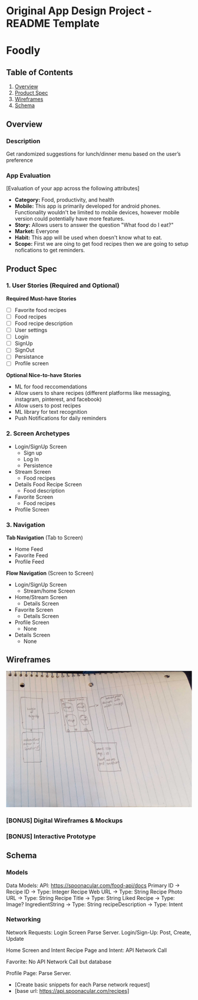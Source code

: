 Original App Design Project - README Template
===

# Foodly

## Table of Contents
1. [Overview](#Overview)
1. [Product Spec](#Product-Spec)
1. [Wireframes](#Wireframes)
2. [Schema](#Schema)

## Overview
### Description
Get randomized suggestions for lunch/dinner menu based on the user’s preference

### App Evaluation
[Evaluation of your app across the following attributes]
- **Category:** Food, productivity, and health
- **Mobile:** This app is primarily developed for android phones. Functionality wouldn't be limited to mobile devices, however mobile version could potentially have more features.
- **Story:** Allows users to answer the question "What food do I eat?"
- **Market:** Everyone
- **Habit:** This app will be used when doesn't know what to eat.
- **Scope:** First we are oing to get food recipes then we are going to setup nofications to get reminders.

## Product Spec

### 1. User Stories (Required and Optional)

**Required Must-have Stories**
- [ ] Favorite food recipes
- [ ] Food recipes
- [ ] Food recipe description
- [ ] User settings
- [ ] Login
- [ ] SignUp
- [ ] SignOut
- [ ] Persistance
- [ ] Profile screen

**Optional Nice-to-have Stories**

* ML for food reccomendations
* Allow users to share recipes (different platforms like messaging, instagram, pinterest, and facebook)
* Allow users to post recipes
* ML library for text recognition
* Push Notifications for daily reminders


### 2. Screen Archetypes

* Login/SignUp Screen
   * Sign up
   * Log In
   * Persistence
* Stream Screen
   * Food recipes
* Details Food Recipe Screen
   * Food description
* Favorite Screen
   * Food recipes
* Profile Screen
  
### 3. Navigation

**Tab Navigation** (Tab to Screen)

* Home Feed
* Favorite Feed
* Profile Feed

**Flow Navigation** (Screen to Screen)

* Login/SignUp Screen
   * Stream/home Screen
* Home/Stream Screen
   * Details Screen
 * Favorite Screen
   * Details Screen
 * Profile Screen
   * None
 * Details Screen
   * None 

## Wireframes
<img src="WireFrameOne.jpg" width=600>

### [BONUS] Digital Wireframes & Mockups

### [BONUS] Interactive Prototype

## Schema 

### Models
Data Models:
API: https://spoonacular.com/food-api/docs
Primary ID → Recipe ID → Type: Integer
Recipe Web URL →  Type: String
Recipe Photo URL → Type: String
Recipe Title → Type: String
Liked Recipe → Type: Image?
IngredientString → Type: String
recipeDescription → Type: Intent

### Networking
Network Requests: Login Screen
Parse Server.
Login/Sign-Up: Post, Create, Update

Home Screen and Intent
Recipe Page and Intent: API Network Call

Favorite:
No API Network Call but database

Profile Page:
Parse Server.
- [Create basic snippets for each Parse network request]
- [base url: https://api.spoonacular.com/recipes]
